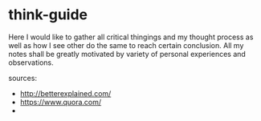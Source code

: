 # think-guide

Here I would like to gather all critical thingings and my thought process as well as how I see other do the same to reach certain conclusion. All my notes shall be greatly motivated by variety of personal experiences and observations.

sources:
- http://betterexplained.com/
- https://www.quora.com/
- 
